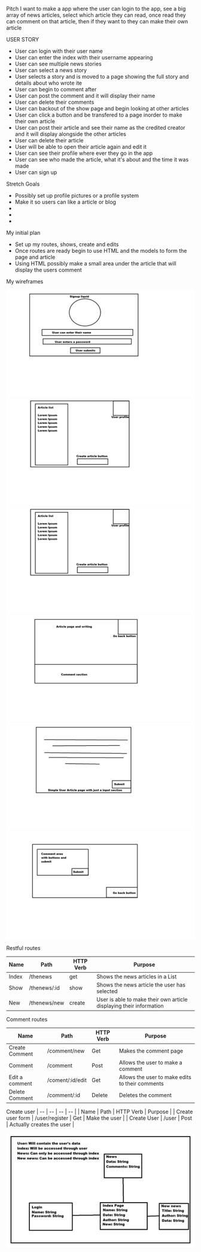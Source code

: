 Pitch
I want to make a app where the user can login to the app, see a big array of news articles, select which article they can read, once read they can comment on that article, then if they want to they can make their own article


USER STORY
- User can login with their user name
- User can enter the index with their username appearing
- User can see multiple news stories 
- User can select a news story
- User selects a story and is moved to a page showing the full story and details about who wrote ite
- User can begin to comment after 
- User can post the comment and it will display their name 
- User can delete their comments 
- User can backout of the show page and begin looking at other articles
- User can click a button and be transfered to a page inorder to make their own article
- User can post their article and see their name as the credited creator and it will display alongside the other articles
- User can delete their article
- User will be able to open their article again and edit it
- User can see their profile where ever they go in the app
- User can see who made the article, what it's about and the time it was made
- User can sign up  

Stretch Goals

- Possibly set up profile pictures or a profile system
- Make it so users can like a article or blog
- 
- 
- 


My initial plan

- Set up my routes, shows, create and edits
- Once routes are ready begin to use HTML and the models to form the page and article
- Using HTML possibly make a small area under the article that will display the users comment

My wireframes 

![Wireframe 1](/wireframes/LoginPage.png)
![Wireframe 2](/wireframes/SignPage.png)
![Wireframe 3](/wireframes/IndexPage.png)
![Wireframe 4](/wireframes/ShowPage.png)
![Wireframe 5](/wireframes/NewPage.png)
![Wireframe 6](/wireframes/CommentsPage.png)


Restful routes

| Name  |  Path          | HTTP Verb | Purpose |
| -- | -- | -- | -- |
| Index | /thenews       | get       | Shows the news articles in a List |
| Show  | /thenews/:id   | show      | Shows the news article the user has selected |
| New   | /thenews/new   | create    | User is able to make their own article displaying their information |



Comment routes 

| Name    | Path | HTTP Verb    | Purpose |
| -- | -- | -- | -- |
| Create Comment | /comment/new | Get    | Makes the comment page
| Comment        | /comment     | Post   | Allows the user to make a  comment |
| Edit a comment | /coment/:id/edit | Get | Allows the user to make edits to their comments |
| Delete Comment | /comment/:id | Delete | Deletes the comment |



Create user 
| -- | -- | -- | -- |
| Name        | Path           | HTTP Verb | Purpose |
| Create user form | /user/register | Get       | Make the user | 
| Create User | /user | Post | Actually creates the user |



![ERD](/wireframes/ERD.JPG)
